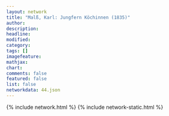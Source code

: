 ```yaml
---
layout: network
title: "Malß, Karl: Jungfern Köchinnen (1835)"
author:
description:
headline:
modified:
category:
tags: []
imagefeature: 
mathjax: 
chart: 
comments: false
featured: false
list: false
networkdata: 44.json
---
```

{% include network.html %}
{% include network-static.html %}
